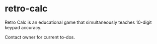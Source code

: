# retro-calc

Retro Calc is an educational game that simultaneously teaches 10-digit keypad accuracy.

Contact owner for current to-dos.
